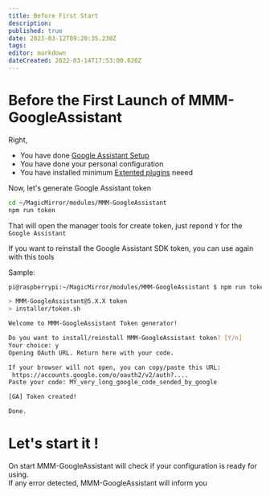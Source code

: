 ```yaml
---
title: Before First Start
description: 
published: true
date: 2023-03-12T09:20:35.230Z
tags: 
editor: markdown
dateCreated: 2022-03-14T17:53:00.620Z
---
```


# Before the First Launch of MMM-GoogleAssistant

Right,
 * You have done [Google Assistant Setup](/MMM-GoogleAssistant/SetupCredentials)
 * You have done your personal configuration
 * You have installed minimum [Extented plugins](/MMM-GoogleAssistant/ExtentedPlugins#advice-to-start) neeed

Now, let's generate Google Assistant token

```sh
cd ~/MagicMirror/modules/MMM-GoogleAssistant
npm run token
```
That will open the manager tools for create token, just repond `Y` for the `Google Assistant`

If you want to reinstall the Google Assistant SDK token, you can use again with this tools 


Sample:
```sh
pi@raspberrypi:~/MagicMirror/modules/MMM-GoogleAssistant $ npm run token

> MMM-GoogleAssistant@5.X.X token
> installer/token.sh

Welcome to MMM-GoogleAssistant Token generator!

Do you want to install/reinstall MMM-GoogleAssistant token? [Y/n] 
Your choice: y
Opening OAuth URL. Return here with your code.

If your browser will not open, you can copy/paste this URL:
 https://accounts.google.com/o/oauth2/v2/auth?....
Paste your code: MY_very_long_google_code_sended_by_google

[GA] Token created!

Done.
```


# Let's start it !

On start MMM-GoogleAssistant will check if your configuration is ready for using.<br>
If any error detected, MMM-GoogleAssistant will inform you
